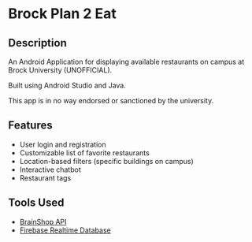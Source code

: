 # Brock Plan 2 Eat

## Description

An Android Application for displaying available restaurants on campus at Brock University (UNOFFICIAL). 

Built using Android Studio and Java.

This app is in no way endorsed or sanctioned by the university.

## Features
- User login and registration
- Customizable list of favorite restaurants
- Location-based filters (specific buildings on campus)
- Interactive chatbot
- Restaurant tags

## Tools Used
- [BrainShop API](https://brainshop.ai/)
- [Firebase Realtime Database](https://firebase.google.com/docs/database)

